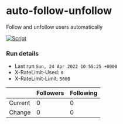 # auto-follow-unfollow
Follow and unfollow users automatically

[![Script](https://github.com/MikeOwino/f4f/actions/workflows/main.yml/badge.svg)](https://github.com/MikeOwino/f4f/actions/workflows/main.yml)
### Run details
- Last run `Sun, 24 Apr 2022 10:55:25 +0000`
- X-RateLimit-Used: `0`
- X-RateLimit-Limit: `5000`

|  | Followers | Following |
| - | --------- | --------- |
| Current | 0 | 0 |
| Change | 0 | 0|
